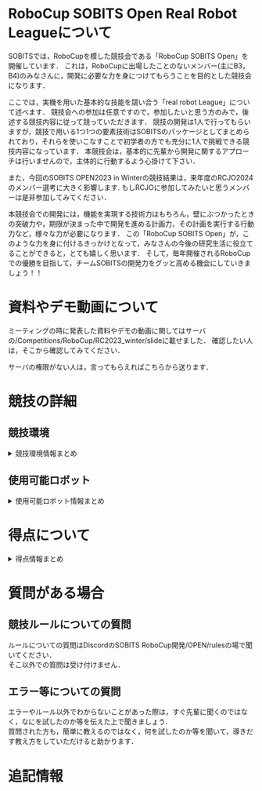 # **RoboCup SOBITS Open Real Robot Leagueについて**

SOBITSでは，RoboCupを模した競技会である「RoboCup SOBITS Open」を開催しています．
これは，RoboCupに出場したことのないメンバー(主にB3，B4)のみなさんに，開発に必要な力を身につけてもらうことを目的とした競技会になります．

ここでは，実機を用いた基本的な技能を競い合う「real robot League」について述べます．
競技会への参加は任意ですので，参加したいと思う方のみで，後述する競技内容に従って競っていただきます．
競技の開発は1人で行ってもらいますが，競技で用いる1つ1つの要素技術はSOBITSのパッケージとしてまとめられており，それらを使いこなすことで初学者の方でも充分に1人で挑戦できる競技内容になっています．
本競技会は，基本的に先輩から開発に関するアプローチは行いませんので，主体的に行動するよう心掛けて下さい．

また，今回のSOBITS OPEN2023 in Winterの競技結果は，来年度のRCJO2024のメンバー選考に大きく影響します. 
もしRCJOに参加してみたいと思うメンバーは是非参加してみてください．

本競技会での開発には，機能を実現する技術力はもちろん，壁にぶつかったときの突破力や，期限が決まった中で開発を進める計画力，その計画を実行する行動力など，様々な力が必要になります．
この「RoboCup SOBITS Open」が，このような力を身に付けるきっかけとなって，みなさんの今後の研究生活に役立てることができると，とても嬉しく思います．
そして，毎年開催されるRoboCupでの優勝を目指して，チームSOBITSの開発力をグッと高める機会にしていきましょう！！

# 資料やデモ動画について

ミーティングの時に発表した資料やデモの動画に関してはサーバの/Competitions/RoboCup/RC2023_winter/slideに載せました．
確認したい人は，そこから確認してみてください．

サーバの権限がない人は，言ってもらえればこちらから送ります．

# 競技の詳細 
## 競技環境
<details>
<summary>競技環境情報まとめ</summary>

## 使用するレイアウト
競技はE301で行います．簡単なレイアウトは以下の図のようになります．

<div align="center"><img src="/img/so_layout.png" width="80%"></div>

※挑戦課題（障害物あり）を選択した場合，キッチンがある方の部屋のみに配置されます．  
※挑戦課題（2つの選択肢から選ぶ）を選択しなかった場合，お客は一人になり，右側のみに座ります．  


</details>

## 使用可能ロボット
<details>
<summary>使用可能ロボット情報まとめ</summary>

使用できるロボットは以下の４つになります．  

### SOBIT PRO
※動作確認済み

### SOBIT EDU
※動作確認済み

### SOBIT MINI
※動作未確認

### HSR
※動作未確認
※非推奨
</details>

# 得点について
<details>
<summary>得点情報まとめ</summary>
得点については以下の表を参考にしてください．
<div align="center"><img src="/img/sobits_tokuten.png" width="80%"></div>
※２回目の目的地まで移動の際，２つの選択肢から選ぶことが挑戦課題として記載されていますが，これは１回目の目的地まで移動の際，２人の中から手を上げている人を検出できた場合に加点されます．  

## 挑戦課題がある課題
#### ナビゲーション✕２
共通課題：障害物がない状態でナビゲーション  
挑戦課題：障害物がある状態でナビゲーション  

### 注文  
共通課題：自然言語での注文  
例）ポテトチップスをください．ポテトチップスが欲しいです．  
挑戦課題：お客が注文を間違える可能性がある  
例）客「お茶をください．」  
    ロボット「注文はお茶でよろしいですか？」  
    客「いいえ」  
    ロボット「注文は何でしょうか？」  
    客「ポテトチップスにします．」  
軽減課題：商品の単語のみ  
例）客「お茶！」  

### 物体認識
共通課題：ARマーカーを使用して認識  
挑戦課題：学習データを用いた認識  
        （実際に学習用のデータセットも要提出）  
※ログをみて認識していなかった場合は認識の点数ははいりません．  

### 物体把持
共通課題：机の上の物体を把持  
挑戦課題：棚の上の物体を把持  

※棚の高さはそれぞれのロボットが把持する時に，絶対に届かない位置には設定されない．  
※棚を選択した際，同じ高さに他の物体が存在する可能性がある．  

### 物体配置
共通課題：高さが一定の机に配置  
挑戦課題：高さが可変する状態での物体の配置  

※机の高さはそれぞれのロボットが配置する時に，絶対に届かない位置には設定されない．  
</details>

# 質問がある場合
## 競技ルールについての質問

ルールについての質問はDiscordのSOBITS RoboCup開発/OPEN/rulesの場で聞いてください．  
そこ以外での質問は受け付けません．
  
## エラー等についての質問

エラーやルール以外でわからないことがあった際は，すぐ先輩に聞くのではなく，なにを試したのか等を伝えた上で聞きましょう．  
質問された方も，簡単に教えるのではなく，何を試したのか等を聞いて，導きだす教え方をしていただけると助かります． 


# 追記情報